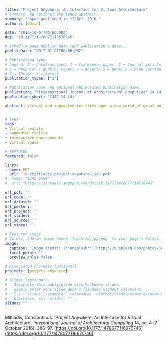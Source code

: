 ```yaml
---
title: "Project Anywhere: An Interface for Virtual Architecture"
# Summary. An optional shortened abstract.
summary: "Paper published in *IJAC*, 2016."
authors: [admin]

date: "2016-10-07T00:00:00Z"
doi: "10.1177/1478077116670746"

# Schedule page publish date (NOT publication's date).
publishDate: "2017-01-01T00:00:00Z"

# Publication type.
# Legend: 0 = Uncategorized; 1 = Conference paper; 2 = Journal article;
# 3 = Preprint / Working Paper; 4 = Report; 5 = Book; 6 = Book section;
# 7 = Thesis; 8 = Patent
publication_types: ["2"]

# Publication name and optional abbreviated publication name.
publication: "*International Journal of Architectural Computing* 14 (4)"
publication_short: "IJAC 14 (4)"

abstract: Virtual and augmented realities open a new world of great potential for spatial research and experimentation by allowing new forms of unbuilt sensible architectural space. This article starts with a sketch of the current context in virtual reality and continues by outlining the development and structure of the research ‘project Anywhere’. The project is an easily deployable, wireless, multi-user, augmented reality app system that offers full body immersion through body, head and hands tracking. It can host multiple concurrent users, able to move freely in the virtual space, by moving in the real and also perform actions through a gesture interface to affect their shared environment. In conclusion, we describe the inherent properties of such a space, which we propose as a novel spatio-temporal medium for architecture that suggests an enriched notion of space for exploration and experimentation, through an example of a potential application.


# TAGS 
tags:
- Virtual reality
- augmented reality
- interactive environments 
- virtual space

# FEATURED
featured: false

links:
- name: PDF
  url: '16-cmiltiadis-project-anywhere-ijac.pdf'
#- name: "IJAC SAGE"
#  url: "https://journals.sagepub.com/doi/10.1177/1478077116670746"
  
url_pdf: ''
url_code: ''
url_dataset: ''
url_poster: ''
url_project: ''
url_slides: ''
url_source: ''
url_video: ''

# Featured image
# To use, add an image named `featured.jpg/png` to your page's folder. 
image:
  caption: 'Image credit: [**Unsplash**](https://unsplash.com/photos/jdD8gXaTZsc)'
  focal_point: ""
  preview_only: false

# Associated Projects (optional).
projects: [project-anywhere]

# Slides (optional).
#   Associate this publication with Markdown slides.
#   Simply enter your slide deck's filename without extension.
#   E.g. `slides: "example"` references `content/slides/example/index.md`.
#   Otherwise, set `slides: ""`.
slides: ""
---
```


Miltiadis, Constantinos. ‘Project Anywhere: An Interface for Virtual Architecture’. _International Journal of Architectural Computing_ 14, no. 4 (7 October 2016): 386–97. [https://doi.org/10.1177/1478077116670746](https://doi.org/10.1177/1478077116670746).
